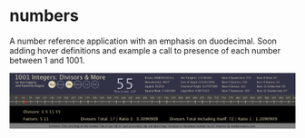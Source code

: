 # numbers
A number reference application with an emphasis on duodecimal. Soon adding hover definitions and example a call to presence of each number between 1 and 1001.

![Numbers App](https://github.com/kappter/numbers/blob/master/55.png)

